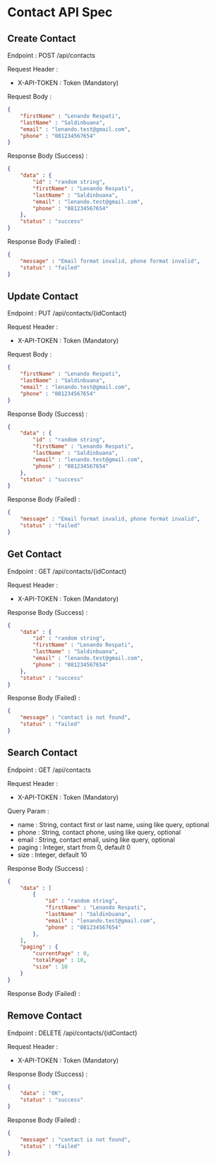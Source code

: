 # Contact API Spec

## Create Contact

Endpoint : POST /api/contacts

Request Header :
- X-API-TOKEN : Token (Mandatory)

Request Body :
```json
{
    "firstName" : "Lenando Respati",
    "lastName" : "Saldinbuana",
    "email" : "lenando.test@gmail.com",
    "phone" : "081234567654"
}
```

Response Body (Success) :
```json
{
    "data" : {
        "id" : "random string",
        "firstName" : "Lenando Respati",
        "lastName" : "Saldinbuana",
        "email" : "lenando.test@gmail.com",
        "phone" : "081234567654"
    },
    "status" : "success"
}
```

Response Body (Failed) :
```json
{
    "message" : "Email format invalid, phone format invalid",
    "status" : "failed"
}
```

## Update Contact

Endpoint : PUT /api/contacts/{idContact}

Request Header :
- X-API-TOKEN : Token (Mandatory)

Request Body :
```json
{
    "firstName" : "Lenando Respati",
    "lastName" : "Saldinbuana",
    "email" : "lenando.test@gmail.com",
    "phone" : "081234567654"
}
```

Response Body (Success) :
```json
{
    "data" : {
        "id" : "random string",
        "firstName" : "Lenando Respati",
        "lastName" : "Saldinbuana",
        "email" : "lenando.test@gmail.com",
        "phone" : "081234567654"
    },
    "status" : "success"
}
```

Response Body (Failed) :
```json
{
    "message" : "Email format invalid, phone format invalid",
    "status" : "failed"
}
```

## Get Contact

Endpoint : GET /api/contacts/{idContact}

Request Header :
- X-API-TOKEN : Token (Mandatory)

Response Body (Success) :
```json
{
    "data" : {
        "id" : "random string",
        "firstName" : "Lenando Respati",
        "lastName" : "Saldinbuana",
        "email" : "lenando.test@gmail.com",
        "phone" : "081234567654"
    },
    "status" : "success"
}
```

Response Body (Failed) :
```json
{
    "message" : "contact is not found",
    "status" : "failed"
}
```

## Search Contact

Endpoint : GET /api/contacts

Request Header :
- X-API-TOKEN : Token (Mandatory)

Query Param :
- name : String, contact first or last name, using like query, optional
- phone : String, contact phone, using like query, optional
- email : String, contact email, using like query, optional
- paging : Integer, start from 0, default 0
- size : Integer, default 10

Response Body (Success) :
```json
{
    "data" : [
        {
            "id" : "random string",
            "firstName" : "Lenando Respati",
            "lastName" : "Saldinbuana",
            "email" : "lenando.test@gmail.com",
            "phone" : "081234567654"
        },
    ],
    "paging" : {
        "currentPage" : 0,
        "totalPage" : 10,
        "size" : 10
    }
}
```

Response Body (Failed) :

## Remove Contact

Endpoint : DELETE /api/contacts/{idContact}

Request Header :
- X-API-TOKEN : Token (Mandatory)

Response Body (Success) :
```json
{
    "data" : "OK",
    "status" : "success"
}
```

Response Body (Failed) :
```json
{
    "message" : "contact is not found",
    "status" : "failed"
}
```